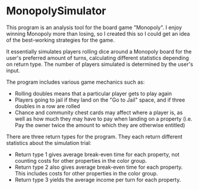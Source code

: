 # MonopolySimulator

This program is an analysis tool for the board game "Monopoly". I enjoy winning Monopoly more than losing, so I created this so I could get an idea of the best-working strategies for the game.

It essentially simulates players rolling dice around a Monopoly board for the user's preferred amount of turns, calculating different statistics depending on return type. The number of players simulated is determined by the user's input.

The program includes various game mechanics such as:

  - Rolling doubles means that a particular player gets to play again  
  - Players going to jail if they land on the "Go to Jail" space, and if three doubles in a row are rolled
  - Chance and community chest cards may affect where a player is, as well as how much they may have to pay when landing on a property (i.e. Pay the owner twice the amount to which they are otherwise entitled)
  
There are three return types for the program. They each return different statistics about the simulation trial:

  - Return type 1 gives average break-even time for each property, not counting costs for other properties in the color group. 
  - Return type 2 also gives average break-even time for each property. This includes costs for other properties in the color group.
  - Return type 3 yields the average income per turn for each property.
